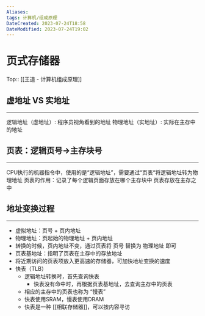 ```yaml
---
Aliases: 
tags: 计算机/组成原理 
DateCreated: 2023-07-24T18:58
DateModified: 2023-07-24T19:02
---
```

# 页式存储器
Top:: [[王道 - 计算机组成原理]]

## 虚地址 VS 实地址
---
逻辑地址（虚地址）: 程序员视角看到的地址
物理地址（实地址）: 实际在主存中的地址

## 页表：逻辑页号->主存块号
---
CPU执行的机器指令中，使用的是“逻辑地址”，需要通过“页表“将逻辑地址转为物理地址
页表的作用：记录了每个逻辑页面存放在哪个主存块中
页表存放在主存之中

## 地址变换过程
---
- 虚拟地址：页号 + 页内地址
- 物理地址：页起始的物理地址 + 页内地址
- 转换的时候，页内地址不变，通过页表将 页号 替换为 物理地址 即可
- 页表基地址：指明了页表在主存中的存放地址
- 将近期访问的页表项放入更高速的存储器，可加快地址变换的速度
- 快表（TLB）
	- 逻辑地址转换时，首先查询快表
		- 快表没有命中时，再根据页表基地址，去查询主存中的页表
	- 相应的主存中的页表也称为 “慢表”
	- 快表使用SRAM，慢表使用DRAM
	- 快表是一种 [[相联存储器]]，可以按内容寻访